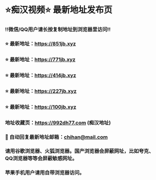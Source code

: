 # ⭐️痴汉视频⭐️ 最新地址发布页

### ‼️微信/QQ用户请长按复制地址到浏览器里访问‼️

### ⭐️ 最新地址：https://851jb.xyz

### ⭐️ 最新地址：https://771jb.xyz

### ⭐️ 最新地址：https://414jb.xyz

### ⭐️ 最新地址：https://227jb.xyz

### ⭐️ 最新地址：https://100jb.xyz



### 地址收藏页：https://992dh77.com (痴汉地址)
### 📧 自动回复最新地址邮箱：chihan@mail.com
### 请用谷歌浏览器、火狐浏览器。国产浏览器会屏蔽网址，比如夸克、QQ浏览器等等会屏蔽敏感网址。
### 苹果手机用户请用自带浏览器访问。

